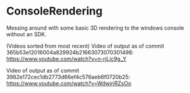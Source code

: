 ConsoleRendering
================

Messing around with some basic 3D rendering to the windows console without an SDK.

(Videos sorted from most recent)
Video of output as of commit 365b53e12016004a829924b21663073070301498:
https://www.youtube.com/watch?v=n-rjLjc9g_Y

Video of output as of commit 3982e172cec1db2773d66ef4c576aeb6f0720b25:
https://www.youtube.com/watch?v=WdwirjRZsOo
